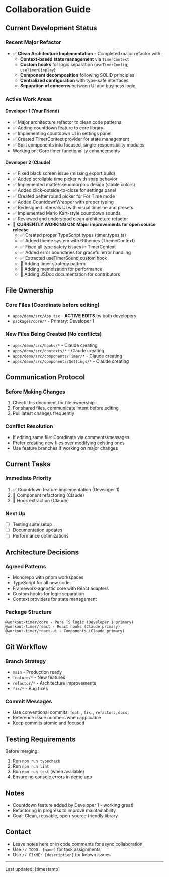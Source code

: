 # Collaboration Guide

## Current Development Status

### Recent Major Refactor
- ✅ **Clean Architecture Implementation** - Completed major refactor with:
  - **Context-based state management** via `TimerContext`
  - **Custom hooks** for logic separation (`useTimerConfig`, `useTimerDisplay`)
  - **Component decomposition** following SOLID principles
  - **Centralized configuration** with type-safe interfaces
  - **Separation of concerns** between UI and business logic

### Active Work Areas

#### Developer 1 (Your Friend)
- ✅ Major architecture refactor to clean code patterns
- ✅ Adding countdown feature to core library
- ✅ Implementing countdown UI in settings panel
- ✅ Created TimerContext provider for state management
- ✅ Split components into focused, single-responsibility modules
- Working on: Core timer functionality enhancements

#### Developer 2 (Claude)
- ✅ Fixed black screen issue (missing export build)
- ✅ Added scrollable time picker with snap behavior
- ✅ Implemented matte/skeuomorphic design (stable colors)
- ✅ Added click-outside-to-close for settings panel
- ✅ Created better round picker for For Time mode
- ✅ Added CountdownWrapper with proper typing
- ✅ Redesigned intervals UI with visual timeline and presets
- ✅ Implemented Mario Kart-style countdown sounds
- ✅ Reviewed and understood clean architecture refactor
- 🚧 **CURRENTLY WORKING ON: Major improvements for open source release**
  - ✅ Created proper TypeScript types (timer.types.ts)
  - ✅ Added theme system with 6 themes (ThemeContext)
  - ✅ Fixed all type safety issues in TimerContext
  - ✅ Added error boundaries for graceful error handling
  - ✅ Extracted useTimerSound custom hook
  - 🚧 Adding timer strategy pattern
  - 🚧 Adding memoization for performance
  - 🚧 Adding JSDoc documentation for contributors

## File Ownership

### Core Files (Coordinate before editing)
- `apps/demo/src/App.tsx` - **ACTIVE EDITS** by both developers
- `packages/core/*` - Primary: Developer 1

### New Files Being Created (No conflicts)
- `apps/demo/src/hooks/*` - Claude creating
- `apps/demo/src/contexts/*` - Claude creating  
- `apps/demo/src/components/Timer/*` - Claude creating
- `apps/demo/src/components/Settings/*` - Claude creating

## Communication Protocol

### Before Making Changes
1. Check this document for file ownership
2. For shared files, communicate intent before editing
3. Pull latest changes frequently

### Conflict Resolution
- If editing same file: Coordinate via comments/messages
- Prefer creating new files over modifying existing ones
- Use feature branches if working on major changes

## Current Tasks

### Immediate Priority
1. ✅ Countdown feature implementation (Developer 1)
2. 🚧 Component refactoring (Claude)
3. 🚧 Hook extraction (Claude)

### Next Up
- [ ] Testing suite setup
- [ ] Documentation updates
- [ ] Performance optimizations

## Architecture Decisions

### Agreed Patterns
- Monorepo with pnpm workspaces
- TypeScript for all new code
- Framework-agnostic core with React adapters
- Custom hooks for logic separation
- Context providers for state management

### Package Structure
```
@workout-timer/core - Pure TS logic (Developer 1 primary)
@workout-timer/react - React hooks (Claude primary)
@workout-timer/react-ui - Components (Claude primary)
```

## Git Workflow

### Branch Strategy
- `main` - Production ready
- `feature/*` - New features
- `refactor/*` - Architecture improvements
- `fix/*` - Bug fixes

### Commit Messages
- Use conventional commits: `feat:`, `fix:`, `refactor:`, `docs:`
- Reference issue numbers when applicable
- Keep commits atomic and focused

## Testing Requirements

Before merging:
1. Run `npm run typecheck`
2. Run `npm run lint`
3. Run `npm run test` (when available)
4. Ensure no console errors in demo app

## Notes

- Countdown feature added by Developer 1 - working great!
- Refactoring in progress to improve maintainability
- Goal: Clean, reusable, open-source friendly library

## Contact

- Leave notes here or in code comments for async collaboration
- Use `// TODO: [name]` for task assignments
- Use `// FIXME: [description]` for known issues

---
Last updated: [timestamp]